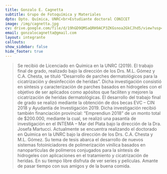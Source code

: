 ```yaml
---
title: Gonzalo E. Cagnetta
subtitle: Grupo de Fotoquímica y Materiales
dpto: Dpto. Química, UNRC<br>Estudiante doctoral CONICET
image: /img/cagnetta.jpg
cv: drive.google.com/file/d/19hGD9QMSaQRH9ACP3ZKGsnoa2GkCJhd5/view?usp=sharing
email: gonzalocagnetta@gmail.com
layout: integrante
callouts:
show_sidebar: false
hide_footer: true
---
```


> Se recibió de Licenciado en Química en la UNRC (2019). El trabajo final de grado, realizado bajo la dirección de los Drs. M.L. Gómez y C.A. Chesta, se tituló “Desarrollo de parches dermatológicos para la cicatrización y desinfección de heridas”. Dicha investigación consistió en síntesis y caracterización de parches basados en hidrogeles con el objetivo de ser aplicados como apósitos que faciliten y mejoren la cicatrización de heridas dermatológicas. 
El desarrollo del trabajo final de grado se realizó mediante la obtención de dos becas EVC – CIN 2018 y Ayudantía de Investigación 2019. Dicha investigación recibió también financiación provincial: “Emprendiun 2018” de un monto total de $200.000, mediante la cual, se realizó una pasantía de investigación en el INTEMA – Mar del Plata bajo la dirección de la Dra. Josefa Martucci.
Actualmente se encuentra realizando el doctorado en Química en la UNRC bajo la dirección de los Drs. C.A. Chesta y M.L. Gómez. Su tema de tesis abarca el desarrollo de nuevos sistemas fotoiniciadores de polimerización vinílica basados en nanopartículas de polímeros conjugados para la síntesis de hidrogeles con aplicaciones en el tratamiento y cicatrización de heridas.
En su tiempo libre disfruta de ver series y películas. Amante de pasar tiempo con sus amigos y de la buena comida. 

